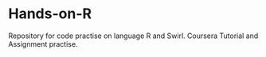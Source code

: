 # Hands-on-R

Repository for code practise on language R and Swirl. Coursera Tutorial and Assignment practise. 



